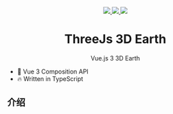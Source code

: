 <p align="center">
  <a href="https://www.npmjs.com/package/weitu-visual-plus">
    <img src="https://img.shields.io/badge/npm-0.0.7-blue">
  </a>
  <a href="https://npmcharts.com/compare/element-plus?minimal=true">
    <img src=https://img.shields.io/badge/downloads-10k-blue">
  </a>
  <a href="https://codecov.io/gh/element-plus/element-plus">
    <img src=https://img.shields.io/badge/vue-3.x-blue">
  </a>
  <br>
</p>

<h1 align="center">ThreeJs 3D Earth</h1>

<p align="center">Vue.js 3 3D Earth</p>

- 💪 Vue 3 Composition API
- 🔥 Written in TypeScript

## 介绍